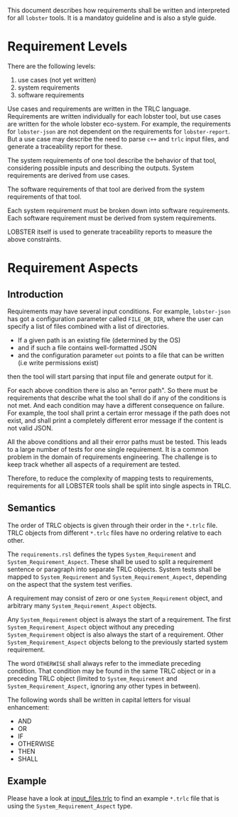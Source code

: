 This document describes how requirements shall be written and interpreted for all `lobster` tools.
It is a mandatoy guideline and is also a style guide.

# Requirement Levels

There are the following levels:

1. use cases (not yet written)
2. system requirements
3. software requirements

Use cases and requirements are written in the TRLC language.
Requirements are written individually for each lobster tool,
but use cases are written for the whole lobster eco-system.
For example, the requirements for `lobster-json` are not dependent on the requirements for `lobster-report`.
But a use case may describe the need to parse `c++` and `trlc` input files, and generate a traceability report for these.

The system requirements of one tool describe the behavior of that tool, considering possible inputs and describing the outputs.
System requirements are derived from use cases.

The software requirements of that tool are derived from the system requirements of that tool.

Each system requirement must be broken down into software requirements.
Each software requirement must be derived from system requirements.

LOBSTER itself is used to generate traceability reports to measure the above constraints.

# Requirement Aspects
## Introduction
Requirements may have several input conditions.
For example, `lobster-json` has got a configuration parameter called `FILE_OR_DIR`, where the user can specify a list of files combined with a list of directories.

- If a given path is an existing file (determined by the OS)
- and if such a file contains well-formatted JSON
- and the configuration parameter `out` points to a file that can be written (i.e write permissions exist)

then the tool will start parsing that input file and generate output for it.

For each above condition there is also an "error path".
So there must be requirements that describe what the tool shall do if any of the conditions is not met.
And each condition may have a different consequence on failure.
For example, the tool shall print a certain error message if the path does not exist,
and shall print a completely different error message if the content is not valid JSON.

All the above conditions and all their error paths must be tested.
This leads to a large number of tests for one single requirement.
It is a common problem in the domain of requirements engineering.
The challenge is to keep track whether all aspects of a requirement are tested.

Therefore,
to reduce the complexity of mapping tests to requirements,
requirements for all LOBSTER tools shall be split into single aspects in TRLC.

## Semantics
The order of TRLC objects is given through their order in the `*.trlc` file.
TRLC objects from different `*.trlc` files have no ordering relative to each other.

The `requirements.rsl` defines the types `System_Requirement` and `System_Requirement_Aspect`.
These shall be used to split a requirement sentence or paragraph into separate TRLC objects.
System tests shall be mapped to `System_Requirement` and `System_Requirement_Aspect`, depending on the aspect that the system test verifies.

A requirement may consist of zero or one `System_Requirement` object,
and arbitrary many `System_Requirement_Aspect` objects.

Any `System_Requirement` object is always the start of a requirement.
The first `System_Requirement_Aspect` object without any preceding `System_Requirement`
object is also always the start of a requirement.
Other `System_Requirement_Aspect` objects belong to the previously started system
requirement.

The word `OTHERWISE` shall always refer to the immediate preceding condition.
That condition may be found in the same TRLC object or in a preceding TRLC object
(limited to `System_Requirement` and `System_Requirement_Aspect`, ignoring any other
types in between).

The following words shall be written in capital letters for visual enhancement:
- AND
- OR
- IF
- OTHERWISE
- THEN
- SHALL

## Example
Please have a look at [input_files.trlc](json/requirements/input_files.trlc)
to find an example `*.trlc` file that is using the `System_Requirement_Aspect` type.
